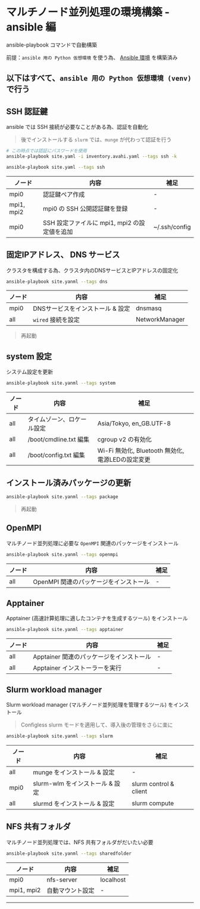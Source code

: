 # マルチノード並列処理の環境構築 - ansible 編
ansible-playbook コマンドで自動構築

前提：`ansible 用の Python 仮想環境` を使う為、 [Ansible 環境](setup.md) を構築済み

以下はすべて、`ansible 用の Python 仮想環境 (venv)` で行う
---
## SSH 認証鍵
ansible では SSH 接続が必要なことがある為、認証を自動化
> 後でインストールする `slurm` では、`munge` が代わって認証を行う
~~~sh
# この時点では認証にパスワードを使用
ansible-playbook site.yaml -i inventory.avahi.yaml --tags ssh -k

ansible-playbook site.yaml --tags ssh
~~~
|ノード|内容|補足|
|---|---|---|
|mpi0|認証鍵ペア作成|-|
|mpi1, mpi2|mpi0 の SSH 公開認証鍵を登録|-|
|mpi0|SSH 設定ファイルに mpi1, mpi2 の設定値を追加|~/.ssh/config|

## 固定IPアドレス、 DNS サービス
クラスタを構成する為、クラスタ内のDNSサービスとIPアドレスの固定化
~~~sh
ansible-playbook site.yanml --tags dns
~~~
|ノード|内容|補足|
|---|---|---|
|mpi0|DNSサービスをインストール & 設定|dnsmasq|
|all|`wired` 接続を設定|NetworkManager|

> 再起動

## system 設定
システム設定を更新
~~~sh
ansible-playbook site.yanml --tags system
~~~
|ノード|内容|補足|
|---|---|---|
|all|タイムゾーン、ロケール設定|Asia/Tokyo, en_GB.UTF-8|
|all|/boot/cmdline.txt 編集|cgroup v2 の有効化|
|all|/boot/config.txt 編集|Wi-Fi 無効化, Bluetooth 無効化, 電源LEDの設定変更|

## インストール済みパッケージの更新
~~~sh
ansible-playbook site.yanml --tags package
~~~

> 再起動

## OpenMPI
マルチノード並列処理に必要な `OpenMPI` 関連のパッケージをインストール
~~~sh
ansible-playbook site.yanml --tags openmpi
~~~
|ノード|内容|補足|
|---|---|---|
|all|OpenMPI 関連のパッケージをインストール|-|

## Apptainer
Apptainer (高速計算処理に適したコンテナを生成するツール) をインストール
~~~sh
ansible-playbook site.yanml --tags apptainer
~~~
|ノード|内容|補足|
|---|---|---|
|all|Apptainer 関連のパッケージをインストール|-|
|all|Apptainer インストーラーを実行|-|

## Slurm workload manager
Slurm workload manager (マルチノード並列処理を管理するツール) をインストール
> Configless slurm モードを適用して、導入後の管理をさらに楽に

~~~sh
ansible-playbook site.yanml --tags slurm
~~~
|ノード|内容|補足|
|---|---|---|
|all|munge をインストール & 設定|-|
|mpi0|slurm-wlm をインストール & 設定|slurm control & client |
|all|slurmd をインストール & 設定|slurm compute|

## NFS 共有フォルダ
マルチノード並列処理では、NFS 共有フォルダがだいたい必要
~~~sh
ansible-playbook site.yanml --tags sharedfolder
~~~
|ノード|内容|補足|
|---|---|---|
|mpi0|nfs-server|localhost|
|mpi1, mpi2|自動マウント設定|-|
--- 
